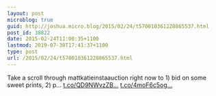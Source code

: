 ```yaml
---
layout: post
microblog: true
guid: http://joshua.micro.blog/2015/02/24/t570010361228865537.html
post_id: 38822
date: 2015-02-24T11:00:35+1100
lastmod: 2019-07-30T17:41:37+1100
type: post
url: /2015/02/24/t570010361228865537.html
---
```

Take a scroll through mattkatieinstaauction right now to 1) bid on some sweet prints, 2) p… [t.co/QD9NWvzZB...](http://t.co/QD9NWvzZBW) [t.co/4moF6c5og...](http://t.co/4moF6c5og6)
